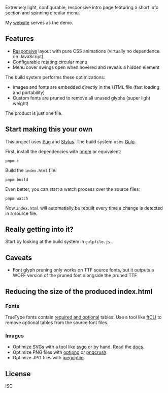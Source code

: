 Extremely light, configurable, responsive intro page featuring a short info section and spinning circular menu.

My [website](https://git.io/specious) serves as the demo.

## Features

* [Responsive](https://en.wikipedia.org/wiki/Responsive_web_design) layout with pure CSS animations (virtually no dependence on JavaScript)
* Configurable rotating circular menu
* Menu cover swings open when hovered and reveals a hidden element

The build system performs these optimizations:

* Images and fonts are embedded directly in the HTML file (fast loading and portability)
* Custom fonts are pruned to remove all unused glyphs (super light weight)

The product is just one file.

## Start making this your own

This project uses [Pug](https://pugjs.org/) and [Stylus](http://stylus-lang.com/). The build system uses [Gulp](https://gulpjs.com/).

First, install the dependencies with [pnpm](https://pnpm.io/) or equivalent:

```
pnpm i
```

Build the `index.html` file:

```
pnpm build
```

Even better, you can start a watch process over the source files:

```
pnpm watch
```

Now `index.html` will automatially be rebuilt every time a change is detected in a source file.

## Really getting into it?

Start by looking at the build system in `gulpfile.js`.

## Caveats

- Font glyph pruning only works on TTF source fonts, but it outputs a WOFF version of the pruned font alongside the pruned TTF

## Reducing the size of the produced index.html

### Fonts

TrueType fonts contain [required and optional](https://developer.apple.com/fonts/TrueType-Reference-Manual/RM06/Chap6.html) tables. Use a tool like [ftCLI](https://github.com/ftCLI/ftCLI) to remove optional tables from the source font files.

### Images

- Optimize SVGs with a tool like [svgo](https://github.com/svg/svgo) or by hand. Read the [docs](https://www.w3.org/TR/svg-paths/#Introduction).
- Optimize PNG files with [optipng](http://optipng.sourceforge.net) or [pngcrush](https://pmt.sourceforge.io/pngcrush/).
- Optimize JPG files with [jpegoptim](https://github.com/tjko/jpegoptim).

## License

ISC
